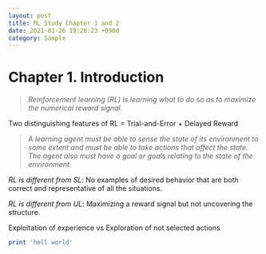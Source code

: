 ```yaml
---
layout: post
title: RL Study Chapter 1 and 2
date: 2021-01-26 19:20:23 +0900
category: Sample
---
```

# Chapter 1. Introduction
> _Reinforcement learning (RL) is learning what to do so as to maximize the numerical reward signal._

Two distinguishing features of RL = Trial-and-Error + Delayed Reward

> _A learning agent must be able to sense the state of its environment to some extent and must be able to take actions that affect the state. The agent also must have a goal or goals relating to the state of the environment._

_RL is different from SL_: No examples of desired behavior that are both correct and representative of all the situations.

_RL is different from UL_: Maximizing a reward signal but not uncovering the structure.

Exploitation of experience vs Exploration of not selected actions




```ruby
print 'hell world'
```
